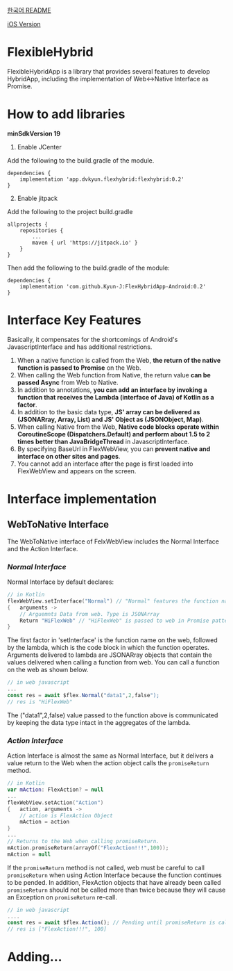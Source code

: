 
[한국어 README](https://github.com/Kyun-J/FlexHybridApp-Android/blob/master/README-ko.md)

[iOS Version](https://github.com/Kyun-J/FlexHybridApp-iOS)

# FlexibleHybrid

FlexibleHybridApp is a library that provides several features to develop HybridApp, including the implementation of Web<->Native Interface as Promise.

# How to add libraries

**minSdkVersion 19**

1. Enable JCenter

Add the following to the build.gradle of the module.
```Gradle
dependencies {
    implementation 'app.dvkyun.flexhybrid:flexhybrid:0.2'
}
```
2. Enable jitpack

Add the following to the project build.gradle
```Gradle
allprojects {
    repositories {
        ...
        maven { url 'https://jitpack.io' }
    }
}
```
Then add the following to the build.gradle of the module:
```Gradle
dependencies {
    implementation 'com.github.Kyun-J:FlexHybridApp-Android:0.2'
}
```

# Interface Key Features
Basically, it compensates for the shortcomings of Android's JavascriptInterface and has additional restrictions.
1. When a native function is called from the Web, **the return of the native function is passed to Promise** on the Web.
2. When calling the Web function from Native, the return value **can be passed Async** from Web to Native.
3. In addition to annotations, **you can add an interface by invoking a function that receives the Lambda (interface of Java) of Kotlin as a factor**.
4. In addition to the basic data type, **JS' array can be delivered as (JSONARray, Array, List) and JS' Object as (JSONObject, Map)**.
5. When calling Native from the Web, **Native code blocks operate within CoroutineScope (Dispatchers.Default) and perform about 1.5 to 2 times better than JavaBridgeThread** in JavascriptInterface.
6. By specifying BaseUrl in FlexWebView, you can **prevent native and interface on other sites and pages**.
7. You cannot add an interface after the page is first loaded into FlexWebView and appears on the screen.

# Interface implementation
## WebToNative Interface
The WebToNative interface of FelxWebView includes the Normal Interface and the Action Interface.
### ***Normal Interface***
Normal Interface by default declares:
```kt
// in Kotlin
flexWebView.setInterface("Normal") // "Normal" features the function name in Web JavaScript.
{   arguments ->
    // Arguemnts Data from web. Type is JSONArray
    Return "HiFlexWeb" // "HiFlexWeb" is passed to web in Promise pattern.
}
```
The first factor in 'setInterface' is the function name on the web, followed by the lambda, which is the code block in which the function operates.
Arguments delivered to lambda are JSONARray objects that contain the values delivered when calling a function from web.
You can call a function on the web as shown below.
```js
// in web javascript
...
const res = await $flex.Normal("data1",2,false");
// res is "HiFlexWeb"
```
The ("data1",2,false) value passed to the function above is communicated by keeping the data type intact in the aggregates of the lambda.

### ***Action Interface***
Action Interface is almost the same as Normal Interface, but it delivers a value return to the Web when the action object calls the `promiseReturn` method.
```kt
// in Kotlin
var mAction: FlexAction? = null
...
flexWebView.setAction("Action")
{   action, arguments ->
    // action is FlexAction Object
    mAction = action
}
...
// Returns to the Web when calling promiseReturn.
mAction.promiseReturn(arrayOf("FlexAction!!!",100));
mAction = null
```
If the `promiseReturn` method is not called, web must be careful to call `promiseReturn` when using Action Interface because the function continues to be pended.
In addition, FlexAction objects that have already been called `promiseReturn` should not be called more than twice because they will cause an Exception on `promiseReturn` re-call.
```js
// in web javascript
....
const res = await $flex.Action(); // Pending until promiseReturn is called...
// res is ["FlexAction!!!", 100]
```

# Adding...
